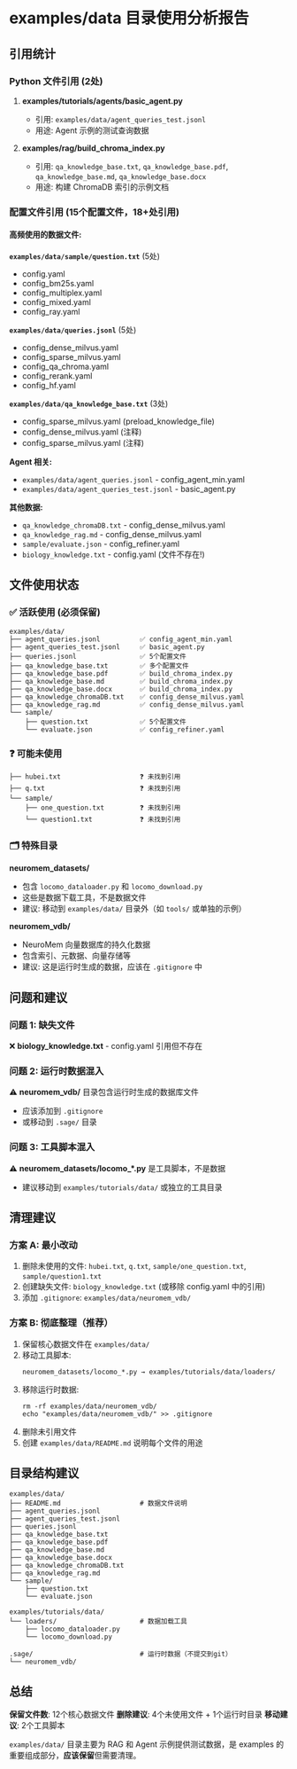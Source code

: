 # examples/data 目录使用分析报告

## 引用统计

### Python 文件引用 (2处)

1. **examples/tutorials/agents/basic_agent.py**
   - 引用: `examples/data/agent_queries_test.jsonl`
   - 用途: Agent 示例的测试查询数据

2. **examples/rag/build_chroma_index.py**
   - 引用: `qa_knowledge_base.txt`, `qa_knowledge_base.pdf`, `qa_knowledge_base.md`, `qa_knowledge_base.docx`
   - 用途: 构建 ChromaDB 索引的示例文档

### 配置文件引用 (15个配置文件，18+处引用)

#### 高频使用的数据文件:

**`examples/data/sample/question.txt`** (5处)
- config.yaml
- config_bm25s.yaml
- config_multiplex.yaml
- config_mixed.yaml
- config_ray.yaml

**`examples/data/queries.jsonl`** (5处)
- config_dense_milvus.yaml
- config_sparse_milvus.yaml
- config_qa_chroma.yaml
- config_rerank.yaml
- config_hf.yaml

**`examples/data/qa_knowledge_base.txt`** (3处)
- config_sparse_milvus.yaml (preload_knowledge_file)
- config_dense_milvus.yaml (注释)
- config_sparse_milvus.yaml (注释)

**Agent 相关:**
- `examples/data/agent_queries.jsonl` - config_agent_min.yaml
- `examples/data/agent_queries_test.jsonl` - basic_agent.py

**其他数据:**
- `qa_knowledge_chromaDB.txt` - config_dense_milvus.yaml
- `qa_knowledge_rag.md` - config_dense_milvus.yaml
- `sample/evaluate.json` - config_refiner.yaml
- `biology_knowledge.txt` - config.yaml (文件不存在!)

## 文件使用状态

### ✅ 活跃使用 (必须保留)
```
examples/data/
├── agent_queries.jsonl          ✅ config_agent_min.yaml
├── agent_queries_test.jsonl     ✅ basic_agent.py
├── queries.jsonl                ✅ 5个配置文件
├── qa_knowledge_base.txt        ✅ 多个配置文件
├── qa_knowledge_base.pdf        ✅ build_chroma_index.py
├── qa_knowledge_base.md         ✅ build_chroma_index.py
├── qa_knowledge_base.docx       ✅ build_chroma_index.py
├── qa_knowledge_chromaDB.txt    ✅ config_dense_milvus.yaml
├── qa_knowledge_rag.md          ✅ config_dense_milvus.yaml
└── sample/
    ├── question.txt             ✅ 5个配置文件
    └── evaluate.json            ✅ config_refiner.yaml
```

### ❓ 可能未使用
```
├── hubei.txt                    ❓ 未找到引用
├── q.txt                        ❓ 未找到引用
└── sample/
    ├── one_question.txt         ❓ 未找到引用
    └── question1.txt            ❓ 未找到引用
```

### 🗂️ 特殊目录

**neuromem_datasets/**
- 包含 `locomo_dataloader.py` 和 `locomo_download.py`
- 这些是数据下载工具，不是数据文件
- 建议: 移动到 `examples/data/` 目录外（如 `tools/` 或单独的示例）

**neuromem_vdb/**
- NeuroMem 向量数据库的持久化数据
- 包含索引、元数据、向量存储等
- 建议: 这是运行时生成的数据，应该在 `.gitignore` 中

## 问题和建议

### 问题 1: 缺失文件
❌ **biology_knowledge.txt** - config.yaml 引用但不存在

### 问题 2: 运行时数据混入
⚠️ **neuromem_vdb/** 目录包含运行时生成的数据库文件
- 应该添加到 `.gitignore`
- 或移动到 `.sage/` 目录

### 问题 3: 工具脚本混入
⚠️ **neuromem_datasets/locomo_*.py** 是工具脚本，不是数据
- 建议移动到 `examples/tutorials/data/` 或独立的工具目录

## 清理建议

### 方案 A: 最小改动
1. 删除未使用的文件: `hubei.txt`, `q.txt`, `sample/one_question.txt`, `sample/question1.txt`
2. 创建缺失文件: `biology_knowledge.txt` (或移除 config.yaml 中的引用)
3. 添加 `.gitignore`: `examples/data/neuromem_vdb/`

### 方案 B: 彻底整理（推荐）
1. 保留核心数据文件在 `examples/data/`
2. 移动工具脚本:
   ```
   neuromem_datasets/locomo_*.py → examples/tutorials/data/loaders/
   ```
3. 移除运行时数据:
   ```
   rm -rf examples/data/neuromem_vdb/
   echo "examples/data/neuromem_vdb/" >> .gitignore
   ```
4. 删除未引用文件
5. 创建 `examples/data/README.md` 说明每个文件的用途

## 目录结构建议

```
examples/data/
├── README.md                    # 数据文件说明
├── agent_queries.jsonl
├── agent_queries_test.jsonl
├── queries.jsonl
├── qa_knowledge_base.txt
├── qa_knowledge_base.pdf
├── qa_knowledge_base.md
├── qa_knowledge_base.docx
├── qa_knowledge_chromaDB.txt
├── qa_knowledge_rag.md
└── sample/
    ├── question.txt
    └── evaluate.json

examples/tutorials/data/
└── loaders/                     # 数据加载工具
    ├── locomo_dataloader.py
    └── locomo_download.py

.sage/                           # 运行时数据（不提交到git）
└── neuromem_vdb/
```

## 总结

**保留文件数**: 12个核心数据文件
**删除建议**: 4个未使用文件 + 1个运行时目录
**移动建议**: 2个工具脚本

`examples/data/` 目录主要为 RAG 和 Agent 示例提供测试数据，是 examples 的重要组成部分，**应该保留**但需要清理。
